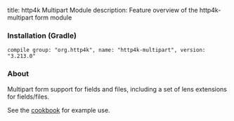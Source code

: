 title: http4k Multipart Module
description: Feature overview of the http4k-multipart form module

### Installation (Gradle)
```compile group: "org.http4k", name: "http4k-multipart", version: "3.213.0"```

### About

Multipart form support for fields and files, including a set of lens extensions for fields/files.

See the [cookbook](/cookbook/multipart_forms/) for example use.
